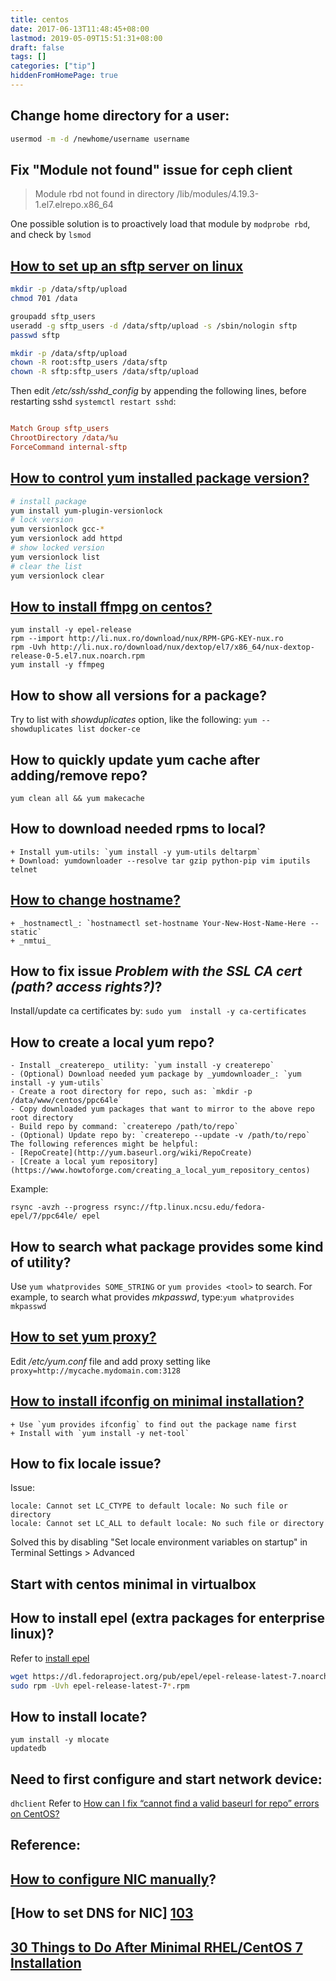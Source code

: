 ```yaml
---
title: centos
date: 2017-06-13T11:48:45+08:00
lastmod: 2019-05-09T15:51:31+08:00
draft: false
tags: []
categories: ["tip"]
hiddenFromHomePage: true
---
```




## Change home directory for a user:

```sh
usermod -m -d /newhome/username username
```

## Fix "Module not found" issue for ceph client
> Module rbd not found in directory /lib/modules/4.19.3-1.el7.elrepo.x86_64

One possible solution is to proactively load that module by `modprobe rbd`, and check by `lsmod`

## [How to set up an sftp server on linux](https://www.techrepublic.com/article/how-to-set-up-an-sftp-server-on-linux/)

```sh
mkdir -p /data/sftp/upload
chmod 701 /data

groupadd sftp_users
useradd -g sftp_users -d /data/sftp/upload -s /sbin/nologin sftp
passwd sftp

mkdir -p /data/sftp/upload
chown -R root:sftp_users /data/sftp
chown -R sftp:sftp_users /data/sftp/upload
```

Then edit */etc/ssh/sshd_config* by appending the following lines, before restarting sshd `systemctl restart sshd`:
```ini

Match Group sftp_users
ChrootDirectory /data/%u
ForceCommand internal-sftp

```

## [How to control yum installed package version?](https://access.redhat.com/solutions/98873)

```sh
# install package
yum install yum-plugin-versionlock
# lock version
yum versionlock gcc-*
yum versionlock add httpd
# show locked version
yum versionlock list
# clear the list
yum versionlock clear
```
## [How to install ffmpg on centos?](https://www.centos.org/forums/viewtopic.php?t=55814)
```
yum install -y epel-release
rpm --import http://li.nux.ro/download/nux/RPM-GPG-KEY-nux.ro
rpm -Uvh http://li.nux.ro/download/nux/dextop/el7/x86_64/nux-dextop-release-0-5.el7.nux.noarch.rpm
yum install -y ffmpeg
```

## How to show all versions for a package?
Try to list with *showduplicates* option, like the following:
`yum --showduplicates list docker-ce`

## How to quickly update yum cache after adding/remove repo?
`yum clean all && yum makecache`

## How to download needed rpms to local?
    + Install yum-utils: `yum install -y yum-utils deltarpm`
    + Download: yumdownloader --resolve tar gzip python-pip vim iputils telnet

## [How to change hostname?](http://www.cyberciti.biz/faq/rhel-redhat-centos-7-change-hostname-command/)
    + _hostnamectl_: `hostnamectl set-hostname Your-New-Host-Name-Here --static`
    + _nmtui_

## How to fix issue _Problem with the SSL CA cert (path? access rights?)_?
Install/update ca certificates by: `sudo yum  install -y ca-certificates`

## How to create a local yum repo?
    - Install _createrepo_ utility: `yum install -y createrepo`
    - (Optional) Download needed yum package by _yumdownloader_: `yum install -y yum-utils`
    - Create a root directory for repo, such as: `mkdir -p /data/www/centos/ppc64le`
    - Copy downloaded yum packages that want to mirror to the above repo root directory
    - Build repo by command: `createrepo /path/to/repo`
    - (Optional) Update repo by: `createrepo --update -v /path/to/repo`
    The following references might be helpful:
    - [RepoCreate](http://yum.baseurl.org/wiki/RepoCreate)
    - [Create a local yum repository](https://www.howtoforge.com/creating_a_local_yum_repository_centos)
Example:
```
rsync -avzh --progress rsync://ftp.linux.ncsu.edu/fedora-epel/7/ppc64le/ epel
```

## How to search what package provides some kind of utility?

Use `yum whatprovides SOME_STRING` or `yum provides <tool>` to search. For example, to search what provides _mkpasswd_, type:`yum whatprovides mkpasswd`

## [How to set yum proxy?](https://www.centos.org/docs/5/html/yum/sn-yum-proxy-server.html)
Edit _/etc/yum.conf_ file and add proxy setting like `proxy=http://mycache.mydomain.com:3128`

## [How to install ifconfig on minimal installation?](https://www.unixmen.com/ifconfig-command-found-centos-7-minimal-installation-quick-tip-fix/)
    + Use `yum provides ifconfig` to find out the package name first
    + Install with `yum install -y net-tool`

## How to fix locale issue?
Issue:
```
locale: Cannot set LC_CTYPE to default locale: No such file or directory
locale: Cannot set LC_ALL to default locale: No such file or directory
```
Solved this by disabling "Set locale environment variables on startup" in Terminal Settings > Advanced

## Start with centos minimal in virtualbox
## How to install epel (extra packages for enterprise linux)?
 
Refer to [install epel][104]
```sh
wget https://dl.fedoraproject.org/pub/epel/epel-release-latest-7.noarch.rpm
sudo rpm -Uvh epel-release-latest-7*.rpm
```

## How to install locate?
```
yum install -y mlocate
updatedb
```
## Need to first configure and start network device:
`dhclient`
Refer to [How can I fix “cannot find a valid baseurl for repo” errors on CentOS?][101]

## Reference:
##  [How to configure  NIC manually][102]?
##  [How to set DNS for NIC] [103]
##  [30 Things to Do After Minimal RHEL/CentOS 7 Installation](http://www.tecmint.com/things-to-do-after-minimal-rhel-centos-7-installation/)

[101]: http://unix.stackexchange.com/questions/22924/how-can-i-fix-cannot-find-a-valid-baseurl-for-repo-errors-on-centos
[102]: https://www.centos.org/docs/5/html/Deployment_Guide-en-US/s1-networkscripts-interfaces.html 
[103]: http://ask.xmodulo.com/configure-static-dns-centos-fedora.html
[104]: https://support.rackspace.com/how-to/install-epel-and-additional-repositories-on-centos-and-red-hat/

